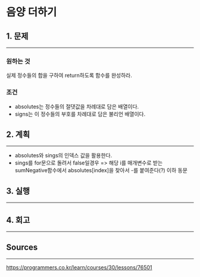 # 음양 더하기
## 1. 문제
***
### 원하는 것
실제 정수들의 합을 구하여 return하도록 함수를 완성하라.

### 조건
* absolutes는 정수들의 절댓값을 차례대로 담은 배열이다.
* signs는 이 정수들의 부호를 차례대로 담은 불리언 배열이다.

## 2. 계획
***
* absolutes와 sings의 인덱스 값을 활용한다.
* sings를 for문으로 돌려서 false일경우 => 해당 i를 매개변수로 받는 sumNegative함수에서 absolutes[index]을 찾아서 -를 붙여준다(?)
이하 동문

## 3. 실행
***
## 4. 회고
***
## Sources
***
https://programmers.co.kr/learn/courses/30/lessons/76501